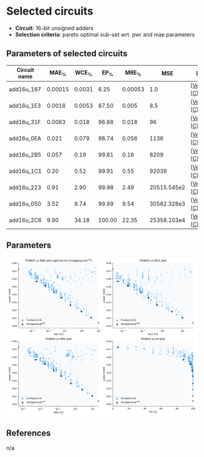
Selected circuits
===================
 - **Circuit**: 16-bit unsigned adders
 - **Selection criteria**: pareto optimal sub-set wrt. pwr and mae parameters

Parameters of selected circuits
----------------------------

| Circuit name | MAE<sub>%</sub> | WCE<sub>%</sub> | EP<sub>%</sub> | MRE<sub>%</sub> | MSE | Download |
| --- |  --- | --- | --- | --- | --- | --- | 
| add16u_167 | 0.00015 | 0.0031 | 6.25 | 0.00053 | 1.0 |  [[Verilog<sub>generic</sub>](add16u_167.v)]  [[C](add16u_167.c)] |
| add16u_1E3 | 0.0018 | 0.0053 | 87.50 | 0.005 | 8.5 |  [[Verilog<sub>generic</sub>](add16u_1E3.v)]  [[C](add16u_1E3.c)] |
| add16u_31F | 0.0063 | 0.018 | 96.88 | 0.018 | 96 |  [[Verilog<sub>generic</sub>](add16u_31F.v)]  [[C](add16u_31F.c)] |
| add16u_0EA | 0.021 | 0.079 | 98.74 | 0.056 | 1136 |  [[Verilog<sub>generic</sub>](add16u_0EA.v)]  [[C](add16u_0EA.c)] |
| add16u_2B5 | 0.057 | 0.19 | 99.61 | 0.16 | 8209 |  [[Verilog<sub>generic</sub>](add16u_2B5.v)]  [[C](add16u_2B5.c)] |
| add16u_1C1 | 0.20 | 0.52 | 99.91 | 0.55 | 92039 |  [[Verilog<sub>generic</sub>](add16u_1C1.v)]  [[C](add16u_1C1.c)] |
| add16u_223 | 0.91 | 2.90 | 99.98 | 2.49 | 20515.545e2 |  [[Verilog<sub>generic</sub>](add16u_223.v)]  [[C](add16u_223.c)] |
| add16u_050 | 3.52 | 9.74 | 99.99 | 9.54 | 30582.328e3 |  [[Verilog<sub>generic</sub>](add16u_050.v)]  [[C](add16u_050.c)] |
| add16u_2C6 | 9.90 | 34.18 | 100.00 | 22.35 | 25358.103e4 |  [[Verilog<sub>generic</sub>](add16u_2C6.v)]  [[C](add16u_2C6.c)] |
    
Parameters
--------------
![Parameters figure](fig.png)

References
--------------
n/a

             